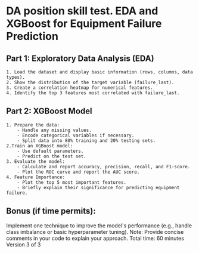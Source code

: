 # DA position skill test. EDA and XGBoost for Equipment Failure Prediction
## Part 1: Exploratory Data Analysis (EDA)
    1. Load the dataset and display basic information (rows, columns, data types).
    2. Show the distribution of the target variable (failure_last).
    3. Create a correlation heatmap for numerical features.
    4. Identify the top 3 features most correlated with failure_last.
## Part 2: XGBoost Model 
    1. Prepare the data:
        - Handle any missing values.
        - Encode categorical variables if necessary.
        - Split data into 80% training and 20% testing sets.
    2.Train an XGBoost model:
        - Use default parameters.
        - Predict on the test set.
    3. Evaluate the model:
        - Calculate and report accuracy, precision, recall, and F1-score.
        - Plot the ROC curve and report the AUC score.
    4. Feature Importance:
        - Plot the top 5 most important features.
        - Briefly explain their significance for predicting equipment failure.
## Bonus (if time permits):
Implement one technique to improve the model's performance (e.g., handle class imbalance or basic hyperparameter tuning).
Note: Provide concise comments in your code to explain your approach.
Total time: 60 minutes
Version 3 of 3

